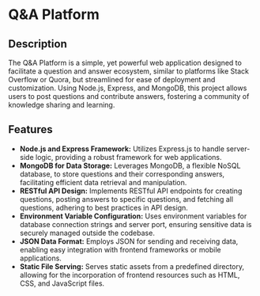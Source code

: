 # Q&A Platform

## Description
The Q&A Platform is a simple, yet powerful web application designed to facilitate a question and answer ecosystem, similar to platforms like Stack Overflow or Quora, but streamlined for ease of deployment and customization. Using Node.js, Express, and MongoDB, this project allows users to post questions and contribute answers, fostering a community of knowledge sharing and learning.

## Features
- **Node.js and Express Framework:** Utilizes Express.js to handle server-side logic, providing a robust framework for web applications.
- **MongoDB for Data Storage:** Leverages MongoDB, a flexible NoSQL database, to store questions and their corresponding answers, facilitating efficient data retrieval and manipulation.
- **RESTful API Design:** Implements RESTful API endpoints for creating questions, posting answers to specific questions, and fetching all questions, adhering to best practices in API design.
- **Environment Variable Configuration:** Uses environment variables for database connection strings and server port, ensuring sensitive data is securely managed outside the codebase.
- **JSON Data Format:** Employs JSON for sending and receiving data, enabling easy integration with frontend frameworks or mobile applications.
- **Static File Serving:** Serves static assets from a predefined directory, allowing for the incorporation of frontend resources such as HTML, CSS, and JavaScript files.


